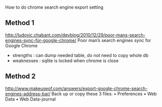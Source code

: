 How to do chrome search engine export setting

## Method 1
http://ludovic.chabant.com/devblog/2010/12/29/poor-mans-search-engines-sync-for-google-chrome/
Poor man’s search engines sync for Google Chrome
 - strengths : can dump needed table, do not need to copy whole db
 - weaknesses : sqlite is locked when chrome is close
 
## Method 2
http://www.makeuseof.com/answers/export-google-chrome-search-engines-address-bar/
 Back up or copy these 3 files:
• Preferences
• Web Data
• Web Data-journal
